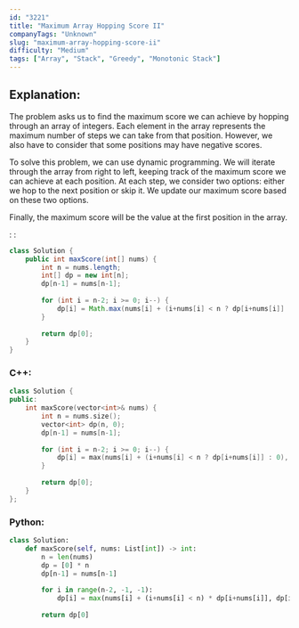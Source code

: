 ```yaml
---
id: "3221"
title: "Maximum Array Hopping Score II"
companyTags: "Unknown"
slug: "maximum-array-hopping-score-ii"
difficulty: "Medium"
tags: ["Array", "Stack", "Greedy", "Monotonic Stack"]
---
```


## Explanation:

The problem asks us to find the maximum score we can achieve by hopping through an array of integers. Each element in the array represents the maximum number of steps we can take from that position. However, we also have to consider that some positions may have negative scores.

To solve this problem, we can use dynamic programming. We will iterate through the array from right to left, keeping track of the maximum score we can achieve at each position. At each step, we consider two options: either we hop to the next position or skip it. We update our maximum score based on these two options.

Finally, the maximum score will be the value at the first position in the array.

:
:
```java
class Solution {
    public int maxScore(int[] nums) {
        int n = nums.length;
        int[] dp = new int[n];
        dp[n-1] = nums[n-1];
        
        for (int i = n-2; i >= 0; i--) {
            dp[i] = Math.max(nums[i] + (i+nums[i] < n ? dp[i+nums[i]] : 0), dp[i+1]);
        }
        
        return dp[0];
    }
}
```

### C++:
```cpp
class Solution {
public:
    int maxScore(vector<int>& nums) {
        int n = nums.size();
        vector<int> dp(n, 0);
        dp[n-1] = nums[n-1];
        
        for (int i = n-2; i >= 0; i--) {
            dp[i] = max(nums[i] + (i+nums[i] < n ? dp[i+nums[i]] : 0), dp[i+1]);
        }
        
        return dp[0];
    }
};
```

### Python:
```python
class Solution:
    def maxScore(self, nums: List[int]) -> int:
        n = len(nums)
        dp = [0] * n
        dp[n-1] = nums[n-1]
        
        for i in range(n-2, -1, -1):
            dp[i] = max(nums[i] + (i+nums[i] < n) * dp[i+nums[i]], dp[i+1])
        
        return dp[0]
```